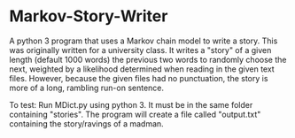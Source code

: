 # Markov-Story-Writer
A python 3 program that uses a Markov chain model to write a story.
This was originally written for a university class.
It writes a "story" of a given length (default 1000 words) the previous two words to randomly choose the next, weighted by a likelihood determined when reading in the given text files. However, because the given files had no punctuation, the story is more of a long, rambling run-on sentence.

To test: Run MDict.py using python 3. It must be in the same folder containing "stories". The program will create a file called "output.txt" containing the story/ravings of a madman.

